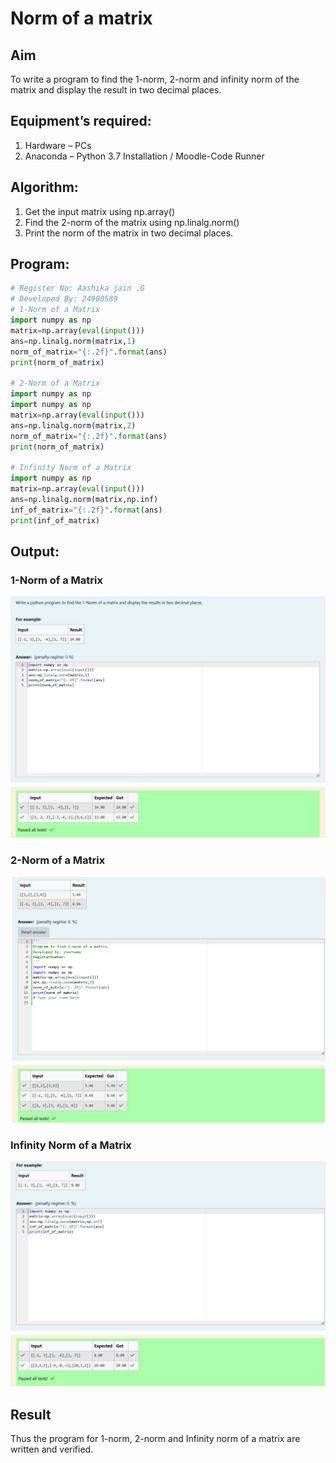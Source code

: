 # Norm of a matrix
## Aim
To write a program to find the 1-norm, 2-norm and infinity norm of the matrix and display the result in two decimal places.
## Equipment’s required:
1.	Hardware – PCs
2.	Anaconda – Python 3.7 Installation / Moodle-Code Runner
## Algorithm:
1. Get the input matrix using np.array()   
2. Find the 2-norm of the matrix using np.linalg.norm()
3. Print the norm of the matrix in two decimal places.
## Program:
```Python
# Register No: Aashika jain .G
# Developed By: 24900589
# 1-Norm of a Matrix
import numpy as np
matrix=np.array(eval(input()))
ans=np.linalg.norm(matrix,1)
norm_of_matrix="{:.2f}".format(ans)
print(norm_of_matrix)

# 2-Norm of a Matrix
import numpy as np
import numpy as np
matrix=np.array(eval(input()))
ans=np.linalg.norm(matrix,2)
norm_of_matrix="{:.2f}".format(ans)
print(norm_of_matrix)

# Infinity Norm of a Matrix
import numpy as np
matrix=np.array(eval(input()))
ans=np.linalg.norm(matrix,np.inf)
inf_of_matrix="{:.2f}".format(ans)
print(inf_of_matrix)

```
## Output:

### 1-Norm of a Matrix
![alt text](<Screenshot 2024-12-26 125100.png>)

### 2-Norm of a Matrix
![alt text](<Screenshot 2024-12-26 125120.png>)

### Infinity Norm of a Matrix
![alt text](<Screenshot 2024-12-26 125138.png>)

## Result
Thus the program for 1-norm, 2-norm and Infinity norm of a matrix are written and verified.

